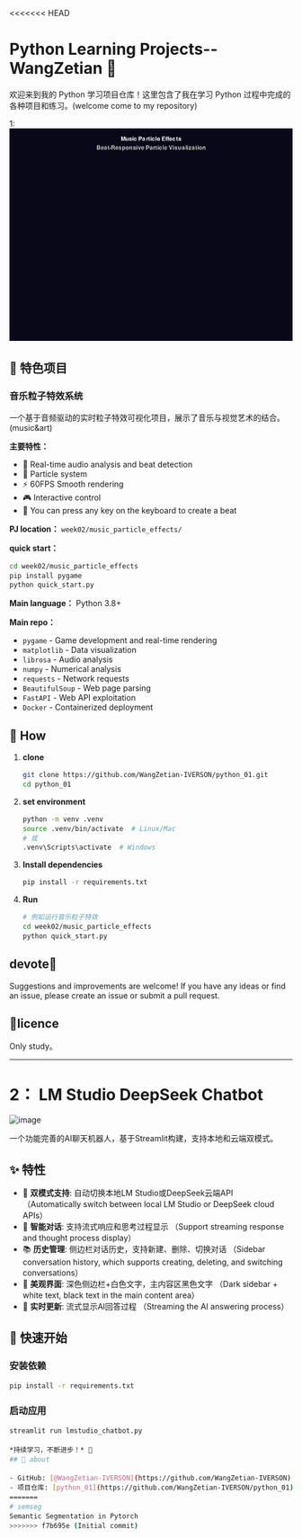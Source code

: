 <<<<<<< HEAD
# Python Learning Projects--WangZetian 🐍 

欢迎来到我的 Python 学习项目仓库！这里包含了我在学习 Python 过程中完成的各种项目和练习。(welcome come to my repository)

1:![Music Particle Effects](music_particle_effects.gif)

## 🎵 特色项目

### 音乐粒子特效系统
一个基于音频驱动的实时粒子特效可视化项目，展示了音乐与视觉艺术的结合。(music&art)

**主要特性：**
- 🎵 Real-time audio analysis and beat detection
- 🎨 Particle system
- ⚡ 60FPS Smooth rendering
- 🎮 Interactive control
- 📱 You can press any key on the keyboard to create a beat
  

**PJ location：** `week02/music_particle_effects/`

**quick start：**
```bash
cd week02/music_particle_effects
pip install pygame
python quick_start.py
```
**Main language：** Python 3.8+

**Main repo：**
- `pygame` - Game development and real-time rendering
- `matplotlib` - Data visualization
- `librosa` - Audio analysis
- `numpy` - Numerical analysis
- `requests` - Network requests
- `BeautifulSoup` - Web page parsing
- `FastAPI` - Web API  exploitation
- `Docker` - Containerized deployment

## 🚀 How

1. **clone**
   ```bash
   git clone https://github.com/WangZetian-IVERSON/python_01.git
   cd python_01
   ```

2. **set environment**
   ```bash
   python -m venv .venv
   source .venv/bin/activate  # Linux/Mac
   # 或
   .venv\Scripts\activate  # Windows
   ```

3. **Install dependencies**
   ```bash
   pip install -r requirements.txt
   ```

4. **Run**
   ```bash
   # 例如运行音乐粒子特效
   cd week02/music_particle_effects
   python quick_start.py
   ```

## devote🤝 
Suggestions and improvements are welcome! If you have any ideas or find an issue, please create an issue or submit a pull request.


## 📝licence

Only study。


---
# 2： LM Studio DeepSeek Chatbot
<img width="2550" height="1397" alt="image" src="https://github.com/user-attachments/assets/1165508b-def5-4244-82f7-025c4d1ca82f" />


一个功能完善的AI聊天机器人，基于Streamlit构建，支持本地和云端双模式。

## ✨ 特性

- 🤖 **双模式支持**: 自动切换本地LM Studio或DeepSeek云端API （Automatically switch between local LM Studio or DeepSeek cloud APIs）
- 💬 **智能对话**: 支持流式响应和思考过程显示 （Support streaming response and thought process display）
- 📚 **历史管理**: 侧边栏对话历史，支持新建、删除、切换对话 （Sidebar conversation history, which supports creating, deleting, and switching conversations）
- 🎨 **美观界面**: 深色侧边栏+白色文字，主内容区黑色文字 （Dark sidebar + white text, black text in the main content area）
- 🔄 **实时更新**: 流式显示AI回答过程 （Streaming the AI answering process）

## 🚀 快速开始

### 安装依赖
```bash
pip install -r requirements.txt
```

### 启动应用
```bash
streamlit run lmstudio_chatbot.py

*持续学习，不断进步！* 🌟
## 📧 about

- GitHub: [@WangZetian-IVERSON](https://github.com/WangZetian-IVERSON)
- 项目仓库: [python_01](https://github.com/WangZetian-IVERSON/python_01)
=======
# semseg
Semantic Segmentation in Pytorch
>>>>>>> f7b695e (Initial commit)
